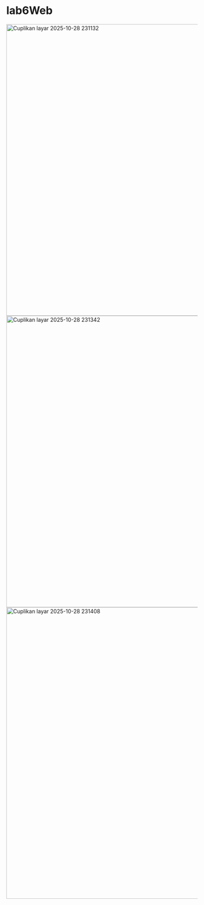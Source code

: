 # lab6Web
<img width="1366" height="768" alt="Cuplikan layar 2025-10-28 231132" src="https://github.com/user-attachments/assets/41e0fc9c-628f-4b41-a1be-68eab650227e" />
<img width="1366" height="768" alt="Cuplikan layar 2025-10-28 231342" src="https://github.com/user-attachments/assets/89a709a4-aca2-4230-a5b6-101a78686b84" />
<img width="1366" height="768" alt="Cuplikan layar 2025-10-28 231408" src="https://github.com/user-attachments/assets/c58aecfc-bb87-4c01-9b33-8ab772c32cd4" />

